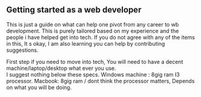 ## Getting started as a web developer

This is just a guide on what can help one pivot from any career to wb development. This is purely tailored based on my experience and the people i have helped get into tech. 
If you do not agree with any of the items in this, It s okay, I am also learning  you can help by contributing suggestions.

First step if you need to move into tech, You will need to have a decent machine/laptop/desktop what ever you use.  
I suggest nothing below these specs.
Windows machine : 8gig ram I3 processor.
Macbook: 8gig ram / dont think the processor matters, Depends on what you will be doing.

